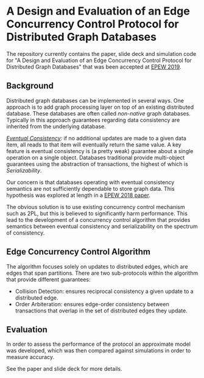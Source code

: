 # A Design and Evaluation of an Edge Concurrency Control Protocol for Distributed Graph Databases #

The repository currently contains the paper, slide deck and simulation code for "A Design and Evaluation of an Edge Concurrency Control Protocol for Distributed Graph Databases" that was been accepted at [EPEW 2019](https://www.epew19.deib.polimi.it).

## Background ##

Distributed graph databases can be implemented in several ways. One approach is to add graph processing layer on top of an existing distributed database. These databases are often called *non-native* graph databases. Typically in this approach guarantees regarding data consistency are inherited from the underlying database.

*[Eventual Consistency](https://queue.acm.org/detail.cfm?id=2462076):* if no additional updates are made to a given data item, all reads to that item will eventually return the same value. A key feature is eventual consistency is (a pretty weak) guarantee about a single operation on a single object. Databases traditional provide multi-object guarantees using the abstraction of transactions, the highest of which is *Serializability*.

Our concern is that databases operating with eventual consistency semantics are not sufficiently dependable to store graph data. This hypothesis was explored at length in a [EPEW 2018 paper](https://doi.org/10.1007/978-3-030-02227-3_1).

The obvious solution is to use existing concurrency control mechanism such as 2PL, but this is believed to significantly harm performance. This lead to the development of a concurrency control algorithm that provides semantics between eventual consistency and serializability on the spectrum of consistency.

## Edge Concurrency Control Algorithm ##

The algorithm focuses solely on updates to distributed edges, which are edges that span partitions. There are two sub-protocols within the algorithm that provide different guarantees:
+ Collision Detection: ensures reciprocal consistency a given update to a distributed edge.
+ Order Arbiteration: ensures edge-order consistency between transactions that overlap in the set of distributed edges they update.

## Evaluation ##

In order to assess the performance of the protocol an approximate model was developed, which was then compared against simulations in order to measure accuracy.

See the paper and slide deck for more details.
